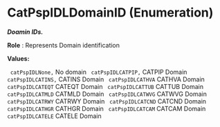 # CatPspIDLDomainID (Enumeration)

**_Doamin IDs._**

**Role** : Represents Domain identification

**Values:**

` catPspIDLNone,`      No domain
` catPspIDLCATPIP,`      CATPIP Domain
` catPspIDLCATINS,`      CATINS Domain
` catPspIDLCATHVA`      CATHVA Domain
` catPspIDLCATEQT`      CATEQT Domain
` catPspIDLCATTUB`      CATTUB Domain
` catPspIDLCATMLD`      CATMLD Domain
` catPspIDLCATWVG`      CATWVG Domain
` catPspIDLCATRWY`      CATRWY Domain
` catPspIDLCATCND`      CATCND Domain
` catPspIDLCATHGR`      CATHGR Domain
` catPspIDLCATCAM`      CATCAM Domain
` catPspIDLCATELE`      CATELE Domain